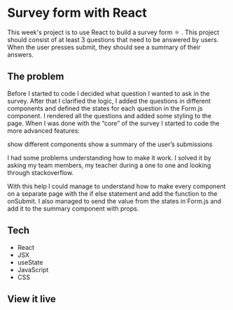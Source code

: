 # Survey form with React
This week's project is to use React to build a survey form ⚛ . This project should consist of at least 3 questions that need to be answered by users. When the user presses submit, they should see a summary of their answers.

## The problem
Before I started to code I decided what question I wanted to ask in the survey. After that I clarified the logic, I added  the questions in different components and defined the states for each question in the Form.js component. I rendered all the questions and added some styling to the page. When I was done with the “core” of the survey I started to code the more advanced features:  

show different components 
show a summary of the user’s submissions 

I had some problems understanding how to make it work. I solved it by asking my team members, my teacher during a one to one and looking through stackoverflow. 

With this help I could manage to understand how to make every component on a separate page with the if else statement and add the function to the onSubmit. I also managed to send the value from the states in Form.js and add it to the summary component with props.  

## Tech 
- React 
- JSX
- useState 
- JavaScript 
- CSS

## View it live
